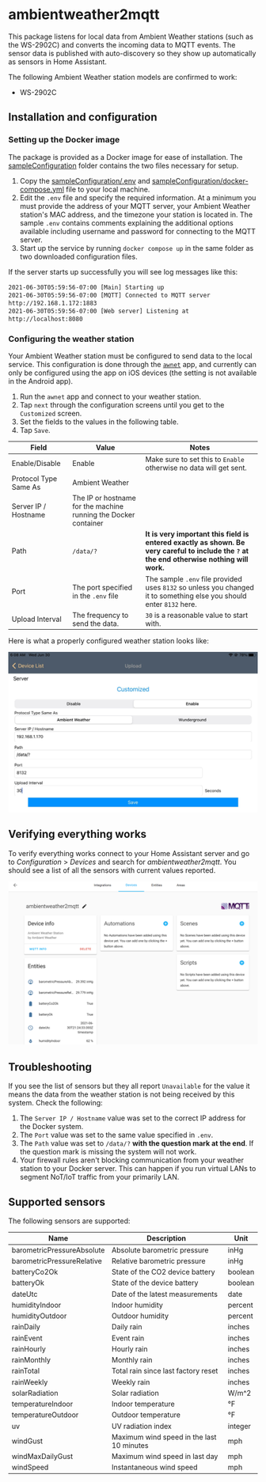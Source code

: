 # ambientweather2mqtt

This package listens for local data from Ambient Weather stations (such as the WS-2902C) and converts the incoming data to MQTT events. The sensor data is published with auto-discovery so they show up automatically as sensors in Home Assistant.

The following Ambient Weather station models are confirmed to work:

- WS-2902C

## Installation and configuration

### Setting up the Docker image

The package is provided as a Docker image for ease of installation. The
[sampleConfiguration](sampleConfiguration/) folder contains the two files necessary
for setup.

1. Copy the [sampleConfiguration/.env](sampleConfiguration/.env) and
   [sampleConfiguration/docker-compose.yml](sampleConfiguration/docker-compose.yml)
   file to your local machine.
2. Edit the `.env` file and specify the required information. At a minimum you
   must provide the address of your MQTT server, your Ambient Weather station's MAC
   address, and the timezone your station is located in. The sample `.env` contains
   comments explaining the additional options available including username and password for connecting to the MQTT server.
3. Start up the service by running `docker compose up` in the same folder as two downloaded configuration files.

If the server starts up successfully you will see log messages like this:

```console
2021-06-30T05:59:56-07:00 [Main] Starting up
2021-06-30T05:59:56-07:00 [MQTT] Connected to MQTT server http://192.168.1.172:1883
2021-06-30T05:59:56-07:00 [Web server] Listening at http://localhost:8080
```

### Configuring the weather station

Your Ambient Weather station must be configured to send data to the local service. This configuration is done through the [`awnet`](https://apps.apple.com/us/app/awnet/id1341994564) app, and currently can only be configured using the app on iOS devices (the setting is not available in the Android app).

1. Run the `awnet` app and connect to your weather station.
2. Tap `next` through the configuration screens until you get to the `Customized`
   screen.
3. Set the fields to the values in the following table.
4. Tap `Save`.

| Field                 | Value                                                           | Notes                                                                                                                                       |
| --------------------- | --------------------------------------------------------------- | ------------------------------------------------------------------------------------------------------------------------------------------- |
| Enable/Disable        | Enable                                                          | Make sure to set this to `Enable` otherwise no data will get sent.                                                                          |
| Protocol Type Same As | Ambient Weather                                                 |                                                                                                                                             |
| Server IP / Hostname  | The IP or hostname for the machine running the Docker container |                                                                                                                                             |
| Path                  | `/data/?`                                                       | **It is very important this field is entered exactly as shown. Be very careful to include the `?` at the end otherwise nothing will work.** |
| Port                  | The port specified in the `.env` file                           | The sample `.env` file provided uses `8132` so unless you changed it to something else you should enter `8132` here.                        |
| Upload Interval       | The frequency to send the data.                                 | `30` is a reasonable value to start with.                                                                                                   |

Here is what a properly configured weather station looks like:

![Screenshot of the awnet app showing the fields filled in as described in the previous table](docs/awnet_settings.jpg)

## Verifying everything works

To verify everything works connect to your Home Assistant server and go to
_Configuration_ > _Devices_ and search for _ambientweather2mqtt_. You should
see a list of all the sensors with current values reported.

![Screenshot of Home Assistant showing the ambientweather2mqtt device](docs/home_assistant_device.png)

## Troubleshooting

If you see the list of sensors but they all report `Unavailable` for the value it
means the data from the weather station is not being received by this system.
Check the following:

1. The `Server IP / Hostname` value was set to the correct IP address for the Docker
   system.
2. The `Port` value was set to the same value specified in `.env`.
3. The `Path` value was set to `/data/?` **with the question mark at the end**. If the question mark is missing the system will not work.
4. Your firewall rules aren't blocking communication from your weather station
   to your Docker server. This can happen if you run virtual LANs to segment NoT/IoT
   traffic from your primarily LAN.

## Supported sensors

The following sensors are supported:

| Name                       | Description                               | Unit    |
| -------------------------- | ----------------------------------------- | ------- |
| barometricPressureAbsolute | Absolute barometric pressure              | inHg    |
| barometricPressureRelative | Relative barometric pressure              | inHg    |
| batteryCo2Ok               | State of the CO2 device battery           | boolean |
| batteryOk                  | State of the device battery               | boolean |
| dateUtc                    | Date of the latest measurements           | date    |
| humidityIndoor             | Indoor humidity                           | percent |
| humidityOutdoor            | Outdoor humidity                          | percent |
| rainDaily                  | Daily rain                                | inches  |
| rainEvent                  | Event rain                                | inches  |
| rainHourly                 | Hourly rain                               | inches  |
| rainMonthly                | Monthly rain                              | inches  |
| rainTotal                  | Total rain since last factory reset       | inches  |
| rainWeekly                 | Weekly rain                               | inches  |
| solarRadiation             | Solar radiation                           | W/m^2   |
| temperatureIndoor          | Indoor temperature                        | °F      |
| temperatureOutdoor         | Outdoor temperature                       | °F      |
| uv                         | UV radiation index                        | integer |
| windGust                   | Maximum wind speed in the last 10 minutes | mph     |
| windMaxDailyGust           | Maximum wind speed in last day            | mph     |
| windSpeed                  | Instantaneous wind speed                  | mph     |
